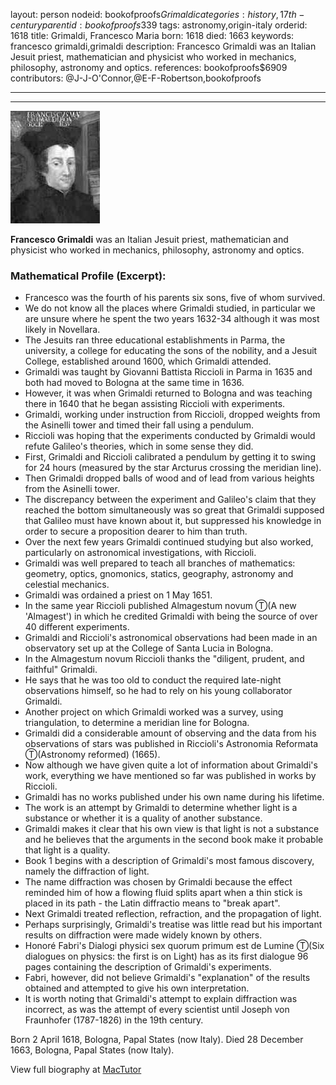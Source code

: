 layout: person
nodeid: bookofproofs$Grimaldi
categories: history,17th-century
parentid: bookofproofs$339
tags: astronomy,origin-italy
orderid: 1618
title: Grimaldi, Francesco Maria
born: 1618
died: 1663
keywords: francesco grimaldi,grimaldi
description: Francesco Grimaldi was an Italian Jesuit priest, mathematician and physicist who worked in mechanics, philosophy, astronomy and optics.
references: bookofproofs$6909
contributors: @J-J-O'Connor,@E-F-Robertson,bookofproofs

---



---

![Grimaldi.jpg](https://github.com/bookofproofs/bookofproofs.github.io/blob/main/_sources/_assets/images/portraits/Grimaldi.jpg?raw=true)

**Francesco Grimaldi** was an Italian Jesuit priest, mathematician and physicist who worked in mechanics, philosophy, astronomy and optics.

### Mathematical Profile (Excerpt):
* Francesco was the fourth of his parents six sons, five of whom survived.
* We do not know all the places where Grimaldi studied, in particular we are unsure where he spent the two years 1632-34 although it was most likely in Novellara.
* The Jesuits ran three educational establishments in Parma, the university, a college for educating the sons of the nobility, and a Jesuit College, established around 1600, which Grimaldi attended.
* Grimaldi was taught by Giovanni Battista Riccioli in Parma in 1635 and both had moved to Bologna at the same time in 1636.
* However, it was when Grimaldi returned to Bologna and was teaching there in 1640 that he began assisting Riccioli with experiments.
* Grimaldi, working under instruction from Riccioli, dropped weights from the Asinelli tower and timed their fall using a pendulum.
* Riccioli was hoping that the experiments conducted by Grimaldi would refute Galileo's theories, which in some sense they did.
* First, Grimaldi and Riccioli calibrated a pendulum by getting it to swing for 24 hours (measured by the star Arcturus crossing the meridian line).
* Then Grimaldi dropped balls of wood and of lead from various heights from the Asinelli tower.
* The discrepancy between the experiment and Galileo's claim that they reached the bottom simultaneously was so great that Grimaldi supposed that Galileo must have known about it, but suppressed his knowledge in order to secure a proposition dearer to him than truth.
* Over the next few years Grimaldi continued studying but also worked, particularly on astronomical investigations, with Riccioli.
* Grimaldi was well prepared to teach all branches of mathematics: geometry, optics, gnomonics, statics, geography, astronomy and celestial mechanics.
* Grimaldi was ordained a priest on 1 May 1651.
* In the same year Riccioli published Almagestum novum Ⓣ(A new 'Almagest') in which he credited Grimaldi with being the source of over 40 different experiments.
* Grimaldi and Riccioli's astronomical observations had been made in an observatory set up at the College of Santa Lucia in Bologna.
* In the Almagestum novum Riccioli thanks the "diligent, prudent, and faithful" Grimaldi.
* He says that he was too old to conduct the required late-night observations himself, so he had to rely on his young collaborator Grimaldi.
* Another project on which Grimaldi worked was a survey, using triangulation, to determine a meridian line for Bologna.
* Grimaldi did a considerable amount of observing and the data from his observations of stars was published in Riccioli's Astronomia Reformata Ⓣ(Astronomy reformed) (1665).
* Now although we have given quite a lot of information about Grimaldi's work, everything we have mentioned so far was published in works by Riccioli.
* Grimaldi has no works published under his own name during his lifetime.
* The work is an attempt by Grimaldi to determine whether light is a substance or whether it is a quality of another substance.
* Grimaldi makes it clear that his own view is that light is not a substance and he believes that the arguments in the second book make it probable that light is a quality.
* Book 1 begins with a description of Grimaldi's most famous discovery, namely the diffraction of light.
* The name diffraction was chosen by Grimaldi because the effect reminded him of how a flowing fluid splits apart when a thin stick is placed in its path - the Latin diffractio means to "break apart".
* Next Grimaldi treated reflection, refraction, and the propagation of light.
* Perhaps surprisingly, Grimaldi's treatise was little read but his important results on diffraction were made widely known by others.
* Honoré Fabri's Dialogi physici sex quorum primum est de Lumine Ⓣ(Six dialogues on physics: the first is on Light) has as its first dialogue 96 pages containing the description of Grimaldi's experiments.
* Fabri, however, did not believe Grimaldi's "explanation" of the results obtained and attempted to give his own interpretation.
* It is worth noting that Grimaldi's attempt to explain diffraction was incorrect, as was the attempt of every scientist until Joseph von Fraunhofer (1787-1826) in the 19th  century.

Born 2 April 1618, Bologna, Papal States (now Italy). Died 28 December 1663, Bologna, Papal States (now Italy).

View full biography at [MacTutor](https://mathshistory.st-andrews.ac.uk/Biographies/Grimaldi/)
